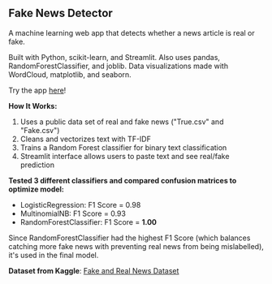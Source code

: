 ## Fake News Detector

A machine learning web app that detects whether a news article is real or fake.

Built with Python, scikit-learn, and Streamlit. 
Also uses pandas, RandomForestClassifier, and joblib.
Data visualizations made with WordCloud, matplotlib, and seaborn.

Try the app [here](https://fake-news-dectector-hqvbgbfg2md5cbqx2fwvus.streamlit.app/)!

**How It Works:**
1. Uses a public data set of real and fake news ("True.csv" and "Fake.csv")
2. Cleans and vectorizes text with TF-IDF
3. Trains a Random Forest classifier for binary text classification
4. Streamlit interface allows users to paste text and see real/fake prediction

**Tested 3 different classifiers and compared confusion matrices to optimize model:**
- LogisticRegression: F1 Score = 0.98
- MultinomialNB: F1 Score = 0.93
- RandomForestClassifier: F1 Score = **1.00**
  
Since RandomForestClassifier had the highest F1 Score (which balances catching more fake news with preventing real news from being mislabelled), it's used in the final model.

**Dataset from Kaggle**: [Fake and Real News Dataset](https://www.kaggle.com/clmentbisaillon/fake-and-real-news-dataset)
